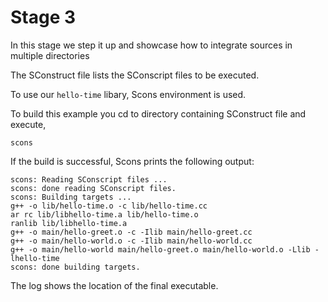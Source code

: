 # Stage 3

In this stage we step it up and showcase how to integrate sources in multiple directories

The SConstruct file lists the SConscript files to be executed.

To use our ```hello-time``` libary, Scons environment is used.

To build this example you cd to directory containing SConstruct file and execute,
```
scons
```

If the build is successful, Scons prints the following output:

```
scons: Reading SConscript files ...
scons: done reading SConscript files.
scons: Building targets ...
g++ -o lib/hello-time.o -c lib/hello-time.cc
ar rc lib/libhello-time.a lib/hello-time.o
ranlib lib/libhello-time.a
g++ -o main/hello-greet.o -c -Ilib main/hello-greet.cc
g++ -o main/hello-world.o -c -Ilib main/hello-world.cc
g++ -o main/hello-world main/hello-greet.o main/hello-world.o -Llib -lhello-time
scons: done building targets.

```
The log shows the location of the final executable.
